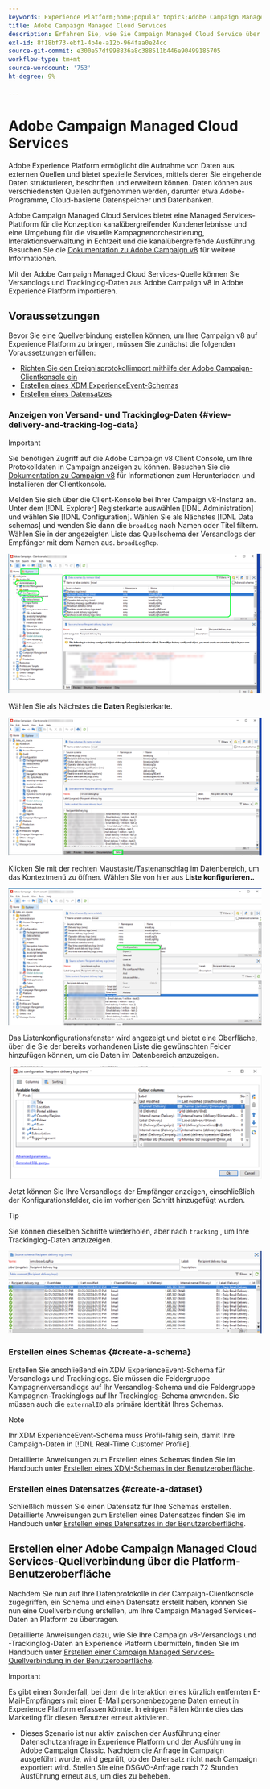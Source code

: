 ```yaml
---
keywords: Experience Platform;home;popular topics;Adobe Campaign Managed Cloud Services;campaign;campaign managed services
title: Adobe Campaign Managed Cloud Services
description: Erfahren Sie, wie Sie Campaign Managed Cloud Service über die Benutzeroberfläche mit Platform verbinden.
exl-id: 8f18bf73-ebf1-4b4e-a12b-964faa0e24cc
source-git-commit: e300e57df998836a8c388511b446e90499185705
workflow-type: tm+mt
source-wordcount: '753'
ht-degree: 9%

---
```


# Adobe Campaign Managed Cloud Services

Adobe Experience Platform ermöglicht die Aufnahme von Daten aus externen Quellen und bietet spezielle Services, mittels derer Sie eingehende Daten strukturieren, beschriften und erweitern können. Daten können aus verschiedensten Quellen aufgenommen werden, darunter etwa Adobe-Programme, Cloud-basierte Datenspeicher und Datenbanken.

Adobe Campaign Managed Cloud Services bietet eine Managed Services-Plattform für die Konzeption kanalübergreifender Kundenerlebnisse und eine Umgebung für die visuelle Kampagnenorchestrierung, Interaktionsverwaltung in Echtzeit und die kanalübergreifende Ausführung. Besuchen Sie die [Dokumentation zu Adobe Campaign v8](https://experienceleague.adobe.com/docs/campaign/campaign-v8/campaign-home.html?lang=de) für weitere Informationen.

Mit der Adobe Campaign Managed Cloud Services-Quelle können Sie Versandlogs und Trackinglog-Daten aus Adobe Campaign v8 in Adobe Experience Platform importieren.

## Voraussetzungen

Bevor Sie eine Quellverbindung erstellen können, um Ihre Campaign v8 auf Experience Platform zu bringen, müssen Sie zunächst die folgenden Voraussetzungen erfüllen:

* [Richten Sie den Ereignisprotokollimport mithilfe der Adobe Campaign-Clientkonsole ein](#view-delivery-and-tracking-log-data)
* [Erstellen eines XDM ExperienceEvent-Schemas](#create-a-schema)
* [Erstellen eines Datensatzes](#create-a-dataset)

### Anzeigen von Versand- und Trackinglog-Daten {#view-delivery-and-tracking-log-data}

>[!IMPORTANT]
>
>Sie benötigen Zugriff auf die Adobe Campaign v8 Client Console, um Ihre Protokolldaten in Campaign anzeigen zu können. Besuchen Sie die [Dokumentation zu Campaign v8](https://experienceleague.adobe.com/docs/campaign/campaign-v8/deploy/connect.html) für Informationen zum Herunterladen und Installieren der Clientkonsole.

Melden Sie sich über die Client-Konsole bei Ihrer Campaign v8-Instanz an. Unter dem [!DNL Explorer] Registerkarte auswählen [!DNL Administration] und wählen Sie [!DNL Configuration]. Wählen Sie als Nächstes [!DNL Data schemas] und wenden Sie dann die `broadLog` nach Namen oder Titel filtern. Wählen Sie in der angezeigten Liste das Quellschema der Versandlogs der Empfänger mit dem Namen aus. `broadLogRcp`.

![Die Adobe Campaign v8-Client-Konsole mit ausgewähltem Explorer-Tab, die erweiterten Knoten Administration, Konfiguration und Datenschemata sowie der Filtersatz &quot;broad&quot;.](./images/campaign/explorer.png)

Wählen Sie als Nächstes die **Daten** Registerkarte.

![Die Adobe Campaign v8-Clientkonsole mit der ausgewählten Registerkarte &quot;Daten&quot;.](./images/campaign/data.png)

Klicken Sie mit der rechten Maustaste/Tastenanschlag im Datenbereich, um das Kontextmenü zu öffnen. Wählen Sie von hier aus **Liste konfigurieren..**

![Die Adobe Campaign v8-Clientkonsole mit geöffnetem Kontextmenü und ausgewählter Option Liste konfigurieren .](./images/campaign/configure.png)

Das Listenkonfigurationsfenster wird angezeigt und bietet eine Oberfläche, über die Sie der bereits vorhandenen Liste die gewünschten Felder hinzufügen können, um die Daten im Datenbereich anzuzeigen.

![Eine Liste der Konfigurationen für die Versandlogs der Empfänger, die zur Ansicht hinzugefügt werden können.](./images/campaign/list-configuration.png)

Jetzt können Sie Ihre Versandlogs der Empfänger anzeigen, einschließlich der Konfigurationsfelder, die im vorherigen Schritt hinzugefügt wurden.

>[!TIP]
>
>Sie können dieselben Schritte wiederholen, aber nach `tracking` , um Ihre Trackinglog-Daten anzuzeigen.

![Die Versandlogs der Empfänger wurden mit Informationen zu Name, Kanal des Versands, internem Versandnamen und Titel der letzten Änderung angezeigt.](./images/campaign/recipient-delivery-logs.png)

### Erstellen eines Schemas {#create-a-schema}

Erstellen Sie anschließend ein XDM ExperienceEvent-Schema für Versandlogs und Trackinglogs. Sie müssen die Feldergruppe Kampagnenversandlogs auf Ihr Versandlog-Schema und die Feldergruppe Kampagnen-Trackinglogs auf Ihr Trackinglog-Schema anwenden. Sie müssen auch die `externalID` als primäre Identität Ihres Schemas.

>[!NOTE]
>
>Ihr XDM ExperienceEvent-Schema muss Profil-fähig sein, damit Ihre Campaign-Daten in [!DNL Real-Time Customer Profile].

Detaillierte Anweisungen zum Erstellen eines Schemas finden Sie im Handbuch unter [Erstellen eines XDM-Schemas in der Benutzeroberfläche](../../../xdm/tutorials/create-schema-ui.md).

### Erstellen eines Datensatzes {#create-a-dataset}

Schließlich müssen Sie einen Datensatz für Ihre Schemas erstellen. Detaillierte Anweisungen zum Erstellen eines Datensatzes finden Sie im Handbuch unter [Erstellen eines Datensatzes in der Benutzeroberfläche](../../../catalog/datasets/user-guide.md).

## Erstellen einer Adobe Campaign Managed Cloud Services-Quellverbindung über die Platform-Benutzeroberfläche

Nachdem Sie nun auf Ihre Datenprotokolle in der Campaign-Clientkonsole zugegriffen, ein Schema und einen Datensatz erstellt haben, können Sie nun eine Quellverbindung erstellen, um Ihre Campaign Managed Services-Daten an Platform zu übertragen.

Detaillierte Anweisungen dazu, wie Sie Ihre Campaign v8-Versandlogs und -Trackinglog-Daten an Experience Platform übermitteln, finden Sie im Handbuch unter [Erstellen einer Campaign Managed Services-Quellverbindung in der Benutzeroberfläche](../../tutorials/ui/create/adobe-applications/campaign.md).

>[!IMPORTANT]
>
>Es gibt einen Sonderfall, bei dem die Interaktion eines kürzlich entfernten E-Mail-Empfängers mit einer E-Mail personenbezogene Daten erneut in Experience Platform erfassen könnte. In einigen Fällen könnte dies das Marketing für diesen Benutzer erneut aktivieren.
>
>* Dieses Szenario ist nur aktiv zwischen der Ausführung einer Datenschutzanfrage in Experience Platform und der Ausführung in Adobe Campaign Classic. Nachdem die Anfrage in Campaign ausgeführt wurde, wird geprüft, ob der Datensatz nicht nach Campaign exportiert wird. Stellen Sie eine DSGVO-Anfrage nach 72 Stunden Ausführung erneut aus, um dies zu beheben.